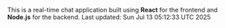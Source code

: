 This is a real-time chat application built using **React** for the frontend and **Node.js** for the backend.
Last updated: Sun Jul 13 05:12:33 UTC 2025
